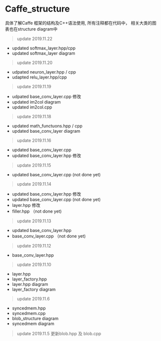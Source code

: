 # Caffe_structure

具体了解Caffe 框架的结构及C++语法使用, 所有注释都在代码中， 相关大类的图表也在structure diagram中
>update 2019.11.22
- updated softmax_layer.hpp/cpp
- updated softmax_layer diagram

>update 2019.11.20
- udpated neuron_layer.hpp / cpp
- udapted relu_layer.hpp/cpp

>update 2019.11.19
- udpated base_conv_layer.cpp 修改
- updated im2col diagram
- updated im2col.cpp 

>update 2019.11.18
- updated math_functuons.hpp / cpp
- updated base_conv_layer diagram


>update 2019.11.16
- updated base_conv_layer.cpp
- updated base_conv_layer.hpp 修改


>update 2019.11.15
- updated base_conv_layer.cpp (not done yet)

>update 2019.11.14
- updated base_conv_layer.hpp 修改
- updated base_conv_layer.cpp (not done yet)
- layer.hpp 修改
- filler.hpp （not done yet)

>update 2019.11.13
- updated base_conv_layer.hpp
- base_conv_layer.cpp （not done yet)

>update 2019.11.12
- base_conv_layer.hpp

>update 2019.11.10
- layer.hpp
- layer_factory.hpp
- layer.hpp diagram
- layer_factory diagram

>update 2019.11.6
- syncedmem.hpp
- syncedmem.cpp
- blob_structure diagram
- syncedmem diagram

>update 2019.11.5
更新blob.hpp 及 blob.cpp




